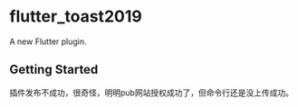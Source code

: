 # flutter_toast2019

A new Flutter plugin.

## Getting Started

插件发布不成功，很奇怪，明明pub网站授权成功了，但命令行还是没上传成功。